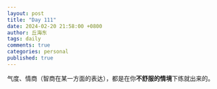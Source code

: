 ```yaml
---
layout: post
title: "Day 111"
date: 2024-02-20 21:58:00 +0800
author: 丘海东 
tags: daily
comments: true
categories: personal
published: true
---
```

气度、情商（智商在某一方面的表达），都是在你**不舒服的情境**下练就出来的。
